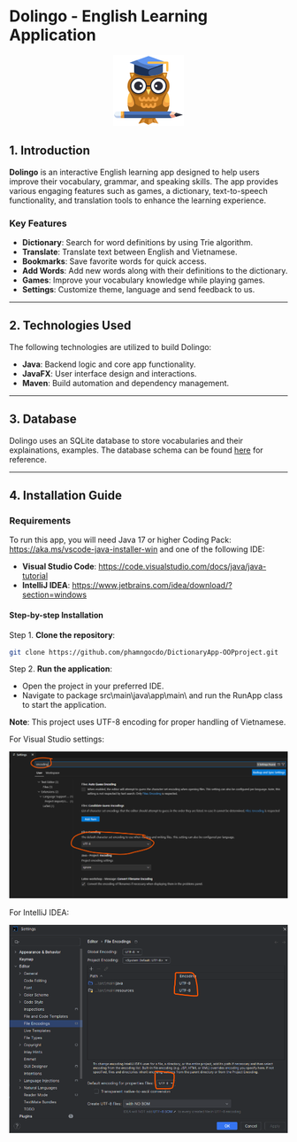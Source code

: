 # Dolingo - English Learning Application

<p align="center">
  <img src="/src/main/resources/graphic/logo.png" alt="App Logo">
</p>

## 1. Introduction

**Dolingo** is an interactive English learning app designed to help users improve their vocabulary, grammar, and speaking skills. The app provides various engaging features such as games, a dictionary, text-to-speech functionality, and translation tools to enhance the learning experience.

### Key Features

- **Dictionary**: Search for word definitions by using Trie algorithm.
- **Translate**: Translate text between English and Vietnamese.
- **Bookmarks**: Save favorite words for quick access.
- **Add Words**: Add new words along with their definitions to the dictionary.
- **Games**: Improve your vocabulary knowledge while playing games.
- **Settings**: Customize theme, language and send feedback to us.

---

## 2. Technologies Used

The following technologies are utilized to build Dolingo:

- **Java**: Backend logic and core app functionality.
- **JavaFX**: User interface design and interactions.
- **Maven**: Build automation and dependency management.
  
---

## 3. Database

Dolingo uses an SQLite database to store vocabularies and their explainations, examples. The database schema can be found [here](https://github.com/png261/english-vietnamese-database/) for reference.

---

## 4. Installation Guide

### Requirements

To run this app, you will need Java 17 or higher Coding Pack: https://aka.ms/vscode-java-installer-win
and one of the following IDE:
- **Visual Studio Code**: https://code.visualstudio.com/docs/java/java-tutorial
- **IntelliJ IDEA**: https://www.jetbrains.com/idea/download/?section=windows

#### Step-by-step Installation

Step 1. **Clone the repository**:
   ```bash
   git clone https://github.com/phamngocdo/DictionaryApp-OOPproject.git
   ```
Step 2. **Run the application**:
   - Open the project in your preferred IDE.
   - Navigate to package src\main\java\app\main\ and run the RunApp class to start the application.  

**Note**: This project uses UTF-8 encoding for proper handling of Vietnamese.

For Visual Studio settings:
<p align="center">
<img src="/src/main/resources/graphic/utf8vscode.png" alt="UTF8 VScode">
</p>
For IntelliJ IDEA:
<p align="center">
  <img src="/src/main/resources/graphic/utf8idea.png" alt="UTF8 IDEA">
</p>
